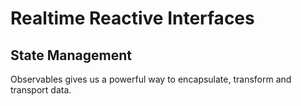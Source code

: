 # Realtime Reactive Interfaces

## State Management
Observables gives us a powerful way to encapsulate, transform and transport data.

